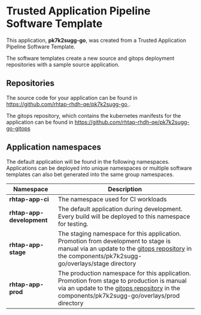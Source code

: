 # Trusted Application Pipeline Software Template

This application, **pk7k2sugg-go**, was created from a Trusted Application Pipeline Software Template.

The software templates create a new source and gitops deployment repositories with a sample source application. 

## Repositories

The source code for your application can be found in [https://github.com/rhtap-rhdh-qe/pk7k2sugg-go ](https://github.com/rhtap-rhdh-qe/pk7k2sugg-go ).
 
The gitops repository, which contains the kubernetes manifests for the application can be found in 
[https://github.com/rhtap-rhdh-qe/pk7k2sugg-go-gitops ](https://github.com/rhtap-rhdh-qe/pk7k2sugg-go-gitops ) 

## Application namespaces 

The default application will be found in the following namespaces. Applications can be deployed into unique namespaces or multiple software templates can also bet generated into the same group namespaces.  

|  Namespace   |  Description   |  
| -------- | -------- |
| **rhtap-app-ci** | The namespace used for CI workloads |
| **rhtap-app-development** | The default application during development. Every build will be deployed to this namespace for testing. |
| **rhtap-app-stage** | The staging namespace for this application. Promotion from development to stage is manual via an update to the [gitops repository](https://github.com/rhtap-rhdh-qe/pk7k2sugg-go-gitops ) in the components/pk7k2sugg-go/overlays/stage directory |
| **rhtap-app-prod** | The production namespace for this application. Promotion from stage to production is manual via an update to the [gitops repository](https://github.com/rhtap-rhdh-qe/pk7k2sugg-go-gitops ) in the components/pk7k2sugg-go/overlays/prod directory |